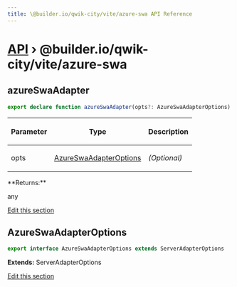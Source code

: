 ```yaml
---
title: \@builder.io/qwik-city/vite/azure-swa API Reference
---
```


# [API](/api) &rsaquo; @builder.io/qwik-city/vite/azure-swa

## azureSwaAdapter

```typescript
export declare function azureSwaAdapter(opts?: AzureSwaAdapterOptions): any;
```

<table><thead><tr><th>

Parameter

</th><th>

Type

</th><th>

Description

</th></tr></thead>
<tbody><tr><td>

opts

</td><td>

[AzureSwaAdapterOptions](#azureswaadapteroptions)

</td><td>

_(Optional)_

</td></tr>
</tbody></table>
**Returns:**

any

[Edit this section](https://github.com/BuilderIO/qwik/tree/main/packages/qwik-city/adapters/azure-swa/vite/index.ts)

## AzureSwaAdapterOptions

```typescript
export interface AzureSwaAdapterOptions extends ServerAdapterOptions
```

**Extends:** ServerAdapterOptions

[Edit this section](https://github.com/BuilderIO/qwik/tree/main/packages/qwik-city/adapters/azure-swa/vite/index.ts)
